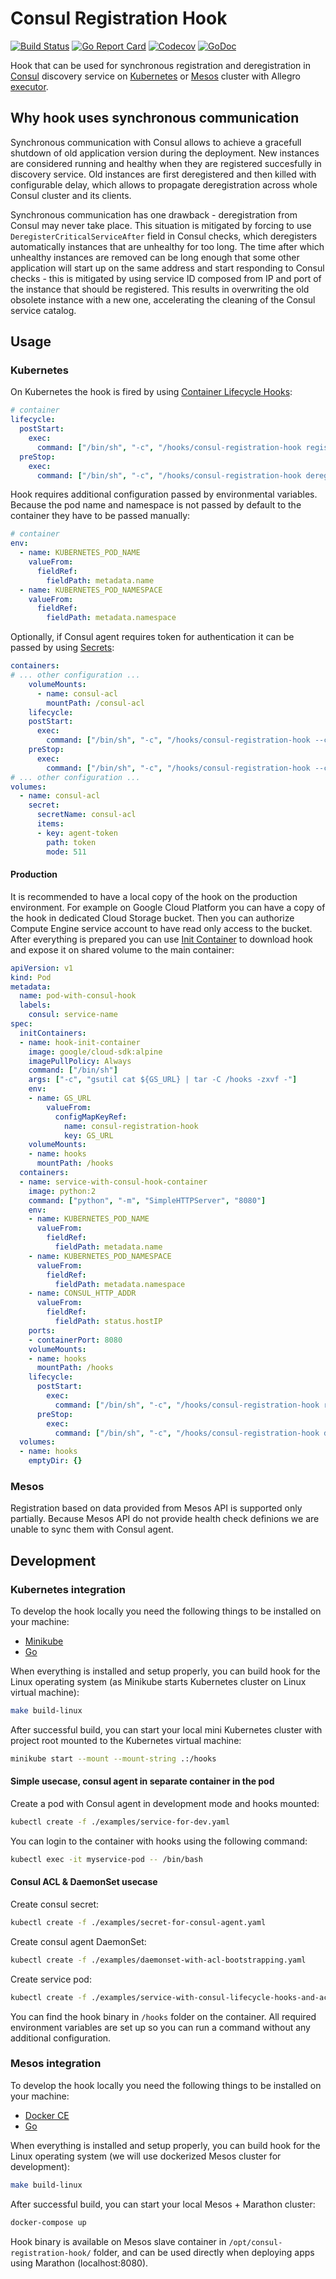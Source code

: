 # Consul Registration Hook

[![Build Status](https://travis-ci.org/allegro/consul-registration-hook.svg?branch=master)](https://travis-ci.org/allegro/consul-registration-hook)
[![Go Report Card](https://goreportcard.com/badge/github.com/allegro/consul-registration-hook)](https://goreportcard.com/report/github.com/allegro/consul-registration-hook)
[![Codecov](https://codecov.io/gh/allegro/consul-registration-hook/branch/master/graph/badge.svg)](https://codecov.io/gh/allegro/consul-registration-hook)
[![GoDoc](https://godoc.org/github.com/allegro/consul-registration-hook?status.svg)](https://godoc.org/github.com/allegro/consul-registration-hook)

Hook that can be used for synchronous registration and deregistration in
[Consul][1] discovery service on [Kubernetes][2] or [Mesos][3] cluster with
Allegro [executor][4].

## Why hook uses synchronous communication

Synchronous communication with Consul allows to achieve a gracefull shutdown of
old application version during the deployment. New instances are considered
running and healthy when they are registered succesfully in discovery service.
Old instances are first deregistered and then killed with configurable delay,
which allows to propagate deregistration across whole Consul cluster and its
clients.

Synchronous communication has one drawback - deregistration from Consul may never
take place. This situation is mitigated by forcing to use `DeregisterCriticalServiceAfter`
field in Consul checks, which deregisters automatically instances that are
unhealthy for too long. The time after which unhealthy instances are removed can
be long enough that some other application will start up on the same address and
start responding to Consul checks - this is mitigated by using service ID
composed from IP and port of the instance that should be registered. This results
in overwriting the old obsolete instance with a new one, accelerating the
cleaning of the Consul service catalog.

## Usage

### Kubernetes

On Kubernetes the hook is fired by using [Container Lifecycle Hooks][7]:

```yaml
# container
lifecycle:
  postStart:
    exec:
      command: ["/bin/sh", "-c", "/hooks/consul-registration-hook register k8s"]
  preStop:
    exec:
      command: ["/bin/sh", "-c", "/hooks/consul-registration-hook deregister k8s"]
```

Hook requires additional configuration passed by environmental variables. Because
the pod name and namespace is not passed by default to the container they have
to be passed manually:

```yaml
# container
env:
  - name: KUBERNETES_POD_NAME
    valueFrom:
      fieldRef:
        fieldPath: metadata.name
  - name: KUBERNETES_POD_NAMESPACE
    valueFrom:
      fieldRef:
        fieldPath: metadata.namespace
```

Optionally, if Consul agent requires token for authentication it can be passed
by using [Secrets][8]:

```yaml
containers:
# ... other configuration ...
    volumeMounts:
      - name: consul-acl
        mountPath: /consul-acl
    lifecycle:
    postStart:
      exec:
        command: ["/bin/sh", "-c", "/hooks/consul-registration-hook --consul-acl-file /consul-acl/token register k8s"]
    preStop:
      exec:
        command: ["/bin/sh", "-c", "/hooks/consul-registration-hook --consul-acl-file /consul-acl/token deregister k8s"]
# ... other configuration ...
volumes:
  - name: consul-acl
    secret:
      secretName: consul-acl
      items:
      - key: agent-token
        path: token
        mode: 511
```

#### Production

It is recommended to have a local copy of the hook on the production environment.
For example on Google Cloud Platform you can have a copy of the hook in dedicated
Cloud Storage bucket. Then you can authorize Compute Engine service account to
have read only access to the bucket. After everything is prepared you can use
[Init Container][9] to download hook and expose it on shared volume to the main
container:

```yaml
apiVersion: v1
kind: Pod
metadata:
  name: pod-with-consul-hook
  labels:
    consul: service-name
spec:
  initContainers:
  - name: hook-init-container
    image: google/cloud-sdk:alpine
    imagePullPolicy: Always
    command: ["/bin/sh"]
    args: ["-c", "gsutil cat ${GS_URL} | tar -C /hooks -zxvf -"]
    env:
    - name: GS_URL
        valueFrom:
          configMapKeyRef:
            name: consul-registration-hook
            key: GS_URL
    volumeMounts:
    - name: hooks
      mountPath: /hooks
  containers:
  - name: service-with-consul-hook-container
    image: python:2
    command: ["python", "-m", "SimpleHTTPServer", "8080"]
    env:
    - name: KUBERNETES_POD_NAME
      valueFrom:
        fieldRef:
          fieldPath: metadata.name
    - name: KUBERNETES_POD_NAMESPACE
      valueFrom:
        fieldRef:
          fieldPath: metadata.namespace
    - name: CONSUL_HTTP_ADDR
      valueFrom:
        fieldRef:
          fieldPath: status.hostIP
    ports:
    - containerPort: 8080
    volumeMounts:
    - name: hooks
      mountPath: /hooks
    lifecycle:
      postStart:
        exec:
          command: ["/bin/sh", "-c", "/hooks/consul-registration-hook register k8s"]
      preStop:
        exec:
          command: ["/bin/sh", "-c", "/hooks/consul-registration-hook deregister k8s"]
  volumes:
  - name: hooks
    emptyDir: {}
```

### Mesos

Registration based on data provided from Mesos API is supported only partially.
Because Mesos API do not provide health check definions we are unable to sync
them with Consul agent.

## Development

### Kubernetes integration

To develop the hook locally you need the following things to be installed on
your machine:

* [Minikube][5]
* [Go][6]

When everything is installed and setup properly, you can build hook for the Linux
operating system (as Minikube starts Kubernetes cluster on Linux virtual machine):

```bash
make build-linux
```

After successful build, you can start your local mini Kubernetes cluster with
project root mounted to the Kubernetes virtual machine:

```bash
minikube start --mount --mount-string .:/hooks
```

#### Simple usecase, consul agent in separate container in the pod

Create a pod with Consul agent in development mode and hooks mounted:

```bash
kubectl create -f ./examples/service-for-dev.yaml
```

You can login to the container with hooks using the following command:

```bash
kubectl exec -it myservice-pod -- /bin/bash
```

#### Consul ACL & DaemonSet usecase

Create consul secret:

```bash
kubectl create -f ./examples/secret-for-consul-agent.yaml
```

Create consul agent DaemonSet:

```bash
kubectl create -f ./examples/daemonset-with-acl-bootstrapping.yaml
```

Create service pod:

```bash
kubectl create -f ./examples/service-with-consul-lifecycle-hooks-and-acl-support.yaml
```

You can find the hook binary in `/hooks` folder on the container. All required
environment variables are set up so you can run a command without any additional
configuration.

### Mesos integration

To develop the hook locally you need the following things to be installed on
your machine:

* [Docker CE][10]
* [Go][6]

When everything is installed and setup properly, you can build hook for the Linux
operating system (we will use dockerized Mesos cluster for development):

```bash
make build-linux
```

After successful build, you can start your local Mesos + Marathon cluster:

```bash
docker-compose up
```

Hook binary is available on Mesos slave container in `/opt/consul-registration-hook/`
folder, and can be used directly when deploying apps using Marathon (localhost:8080).

[1]: https://www.consul.io/
[2]: https://kubernetes.io/
[3]: http://mesos.apache.org/
[4]: https://github.com/allegro/mesos-executor/
[5]: https://kubernetes.io/docs/getting-started-guides/minikube/
[6]: https://golang.org/doc/install
[7]: https://kubernetes.io/docs/concepts/containers/container-lifecycle-hooks/
[8]: https://kubernetes.io/docs/concepts/configuration/secret/
[9]: https://kubernetes.io/docs/concepts/workloads/pods/init-containers/
[10]: https://www.docker.com/get-docker
